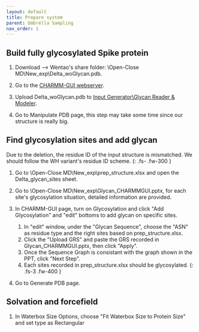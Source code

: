 ```yaml
---
layout: default
title: Prepare system
parent: Umbrella Sampling
nav_order: 1
---
```


## Build fully glycosylated Spike protein

1. Download --> Wentao's share folder: \Open-Close MD\New_exp\Delta_woGlycan.pdb.

2. Go to the [CHARMM-GUI webserver](https://www.charmm-gui.org/?doc=input).

3. Upload Delta_woGlycan.pdb to [Input Generator\Glycan Reader & Modeler](https://www.charmm-gui.org/?doc=input/glycan).

4. Go to Manipulate PDB page, this step may take some time since our structure is really big.

## Find glycosylation sites and add glycan

Due to the deletion, the residue ID of the input structure is mismatched. We should follow the WH variant's residue ID scheme.
{: .fs- .fw-300 }

1. Go to \Open-Close MD\New_exp\prep_structure.xlsx and open the Delta_glycan_sites sheet.

2. Go to \Open-Close MD\New_exp\Glycan_CHARMMGUI.pptx, for each site's glycosylation situation, detailed information are provided.

3. In CHARMM-GUI page, turn on Glycosylation and click "Add Glycosylation" and "edit" bottoms to add glycan on specific sites.

    1. In "edit" window, under the "Glycan Sequence", choose the "ASN" as residue type and the right sites based on prep_structure.xlsx.
    2. Click the "Upload GRS" and paste the GRS recorded in Glycan_CHARMMGUI.pptx, then click "Apply". 
    3. Once the Sequence Graph is consistant with the graph shown in the PPT, click "Next Step". 
    4. Each sites recorded in prep_structure.xlsx should be glycosylated.
    {: .fs-3 .fw-400 }

4. Go to Generate PDB page.

## Solvation and forcefield

1. In Waterbox Size Options, choose "Fit Waterbox Size to Protein Size" and set type as Rectangular
